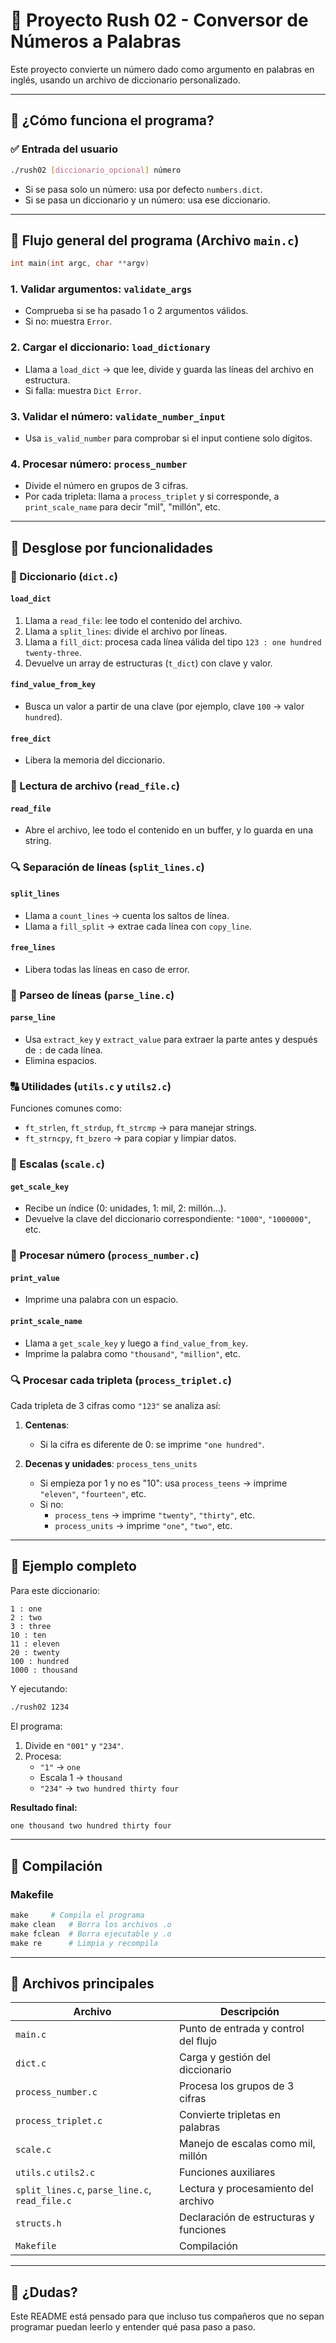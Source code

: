 # 📘 Proyecto Rush 02 - Conversor de Números a Palabras

Este proyecto convierte un número dado como argumento en palabras en inglés, usando un archivo de diccionario personalizado.

---

## 🚀 ¿Cómo funciona el programa?

### ✅ Entrada del usuario

```bash
./rush02 [diccionario_opcional] número
```

- Si se pasa solo un número: usa por defecto `numbers.dict`.
- Si se pasa un diccionario y un número: usa ese diccionario.

---

## 🧠 Flujo general del programa (Archivo `main.c`)

```c
int main(int argc, char **argv)
```

### 1. Validar argumentos: `validate_args`
- Comprueba si se ha pasado 1 o 2 argumentos válidos.
- Si no: muestra `Error`.

### 2. Cargar el diccionario: `load_dictionary`
- Llama a `load_dict` → que lee, divide y guarda las líneas del archivo en estructura.
- Si falla: muestra `Dict Error`.

### 3. Validar el número: `validate_number_input`
- Usa `is_valid_number` para comprobar si el input contiene solo dígitos.

### 4. Procesar número: `process_number`
- Divide el número en grupos de 3 cifras.
- Por cada tripleta: llama a `process_triplet` y si corresponde, a `print_scale_name` para decir "mil", "millón", etc.

---

## 🧱 Desglose por funcionalidades

### 📂 Diccionario (`dict.c`)

#### `load_dict`
1. Llama a `read_file`: lee todo el contenido del archivo.
2. Llama a `split_lines`: divide el archivo por líneas.
3. Llama a `fill_dict`: procesa cada línea válida del tipo `123 : one hundred twenty-three`.
4. Devuelve un array de estructuras (`t_dict`) con clave y valor.

#### `find_value_from_key`
- Busca un valor a partir de una clave (por ejemplo, clave `100` → valor `hundred`).

#### `free_dict`
- Libera la memoria del diccionario.

### 📄 Lectura de archivo (`read_file.c`)

#### `read_file`
- Abre el archivo, lee todo el contenido en un buffer, y lo guarda en una string.

### 🔍 Separación de líneas (`split_lines.c`)

#### `split_lines`
- Llama a `count_lines` → cuenta los saltos de línea.
- Llama a `fill_split` → extrae cada línea con `copy_line`.

#### `free_lines`
- Libera todas las líneas en caso de error.

### 📌 Parseo de líneas (`parse_line.c`)

#### `parse_line`
- Usa `extract_key` y `extract_value` para extraer la parte antes y después de `:` de cada línea.
- Elimina espacios.

### 🔠 Utilidades (`utils.c` y `utils2.c`)

Funciones comunes como:
- `ft_strlen`, `ft_strdup`, `ft_strcmp` → para manejar strings.
- `ft_strncpy`, `ft_bzero` → para copiar y limpiar datos.

### 🔢 Escalas (`scale.c`)

#### `get_scale_key`
- Recibe un índice (0: unidades, 1: mil, 2: millón…).
- Devuelve la clave del diccionario correspondiente: `"1000"`, `"1000000"`, etc.

### 🔁 Procesar número (`process_number.c`)

#### `print_value`
- Imprime una palabra con un espacio.

#### `print_scale_name`
- Llama a `get_scale_key` y luego a `find_value_from_key`.
- Imprime la palabra como `"thousand"`, `"million"`, etc.

### 🔍 Procesar cada tripleta (`process_triplet.c`)

Cada tripleta de 3 cifras como `"123"` se analiza así:

1. **Centenas**:
   - Si la cifra es diferente de 0: se imprime `"one hundred"`.

2. **Decenas y unidades**: `process_tens_units`
   - Si empieza por 1 y no es "10": usa `process_teens` → imprime `"eleven"`, `"fourteen"`, etc.
   - Si no:
     - `process_tens` → imprime `"twenty"`, `"thirty"`, etc.
     - `process_units` → imprime `"one"`, `"two"`, etc.

---

## 🧵 Ejemplo completo

Para este diccionario:

```
1 : one
2 : two
3 : three
10 : ten
11 : eleven
20 : twenty
100 : hundred
1000 : thousand
```

Y ejecutando:

```bash
./rush02 1234
```

El programa:

1. Divide en `"001"` y `"234"`.
2. Procesa:
   - `"1"` → `one`
   - Escala 1 → `thousand`
   - `"234"` → `two hundred thirty four`

**Resultado final:**
```bash
one thousand two hundred thirty four
```

---

## 🔧 Compilación

### Makefile

```makefile
make     # Compila el programa
make clean   # Borra los archivos .o
make fclean  # Borra ejecutable y .o
make re      # Limpia y recompila
```

---

## 📁 Archivos principales

| Archivo | Descripción |
|--------|-------------|
| `main.c` | Punto de entrada y control del flujo |
| `dict.c` | Carga y gestión del diccionario |
| `process_number.c` | Procesa los grupos de 3 cifras |
| `process_triplet.c` | Convierte tripletas en palabras |
| `scale.c` | Manejo de escalas como mil, millón |
| `utils.c` `utils2.c` | Funciones auxiliares |
| `split_lines.c`, `parse_line.c`, `read_file.c` | Lectura y procesamiento del archivo |
| `structs.h` | Declaración de estructuras y funciones |
| `Makefile` | Compilación |

---

## 💬 ¿Dudas?

Este README está pensado para que incluso tus compañeros que no sepan programar puedan leerlo y entender qué pasa paso a paso.